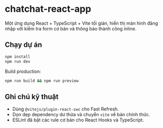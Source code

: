 # chatchat-react-app

Một ứng dụng React + TypeScript + Vite tối giản, hiển thị màn hình đăng nhập với kiểm tra form cơ bản và thông báo thành công inline.

## Chạy dự án

```bash
npm install
npm run dev
```

Build production:

```bash
npm run build && npm run preview
```

## Ghi chú kỹ thuật
- Dùng `@vitejs/plugin-react-swc` cho Fast Refresh.
- Dọn dẹp dependency dư thừa và chuyển `vite` về bản chính thức.
- ESLint đã bật các rule cơ bản cho React Hooks và TypeScript.
